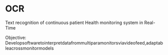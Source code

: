 # OCR
Text recognition of continuous patient Health monitoring system in Real-Time

Objective: Developsoftwaretointerpretdatafrommultiparamonitorsviavideofeed,adaptableacrossmonitormodels
